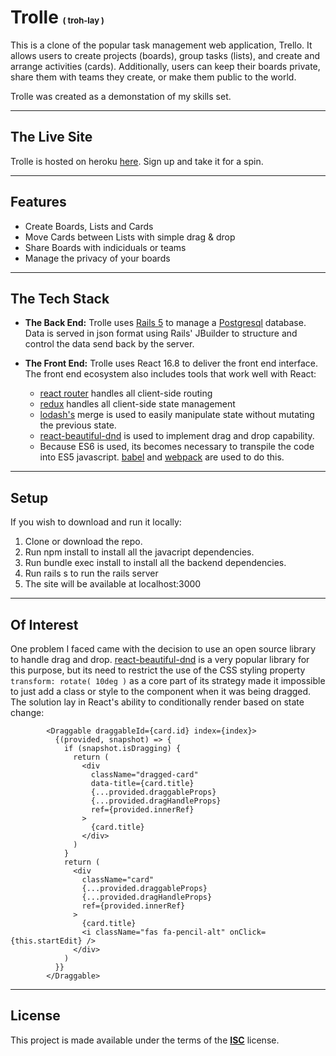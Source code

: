 # Trolle <span style="font-size:small;">( troh-lay )</span>

This is a clone of the popular task management web application, Trello. It allows users to create projects (boards), group tasks (lists), and create and arrange activities (cards). Additionally, users can keep their boards private, share them with teams they create, or make them public to the world.

Trolle was created as a demonstation of my skills set.

---

## The Live Site

Trolle is hosted on heroku <a href="https://trolle-app.herokuapp.com/" target="_blank">here</a>. Sign up and take it for a spin.

---

## Features

- Create Boards, Lists and Cards
- Move Cards between Lists with simple drag & drop
- Share Boards with indiciduals or teams
- Manage the privacy of your boards

---

## The Tech Stack

- **The Back End:**
  Trolle uses <a href="https://rubyonrails.org/" target="_blank">Rails 5</a> to manage a <a href="https://www.postgresql.org/" target="_blank">Postgresql</a> database. Data is served in json format using Rails' JBuilder to structure and control the data send back by the server.

- **The Front End:**
  Trolle uses React 16.8 to deliver the front end interface. The front end ecosystem also includes tools that work well with React:

  - <a href="https://reacttraining.com/react-router/" target="_blank">react router</a> handles all client-side routing
  - <a href="https://redux.js.org/" target="_blank">redux</a> handles all client-side state management
  - <a href="https://lodash.com/" target="_blank">lodash's</a> merge is used to easily manipulate state without mutating the previous state.
  - <a href="https://babeljs.io/" target="_blank">react-beautiful-dnd</a> is used to implement drag and drop capability.
  - Because ES6 is used, its becomes necessary to transpile the code into ES5 javascript. <a href="https://babeljs.io/" target="_blank">babel</a> and <a href="https://webpack.js.org/" target="_blank">webpack</a> are used to do this.

---

## Setup

If you wish to download and run it locally:

1. Clone or download the repo.
2. Run npm install to install all the javacript dependencies.
3. Run bundle exec install to install all the backend dependencies.
4. Run rails s to run the rails server
5. The site will be available at localhost:3000

---

## Of Interest

One problem I faced came with the decision to use an open source library to handle drag and drop. <a href="https://babeljs.io/" target="_blank">react-beautiful-dnd</a> is a very popular library for this purpose, but its need to restrict the use of the CSS styling property `transform: rotate( 10deg )` as a core part of its strategy made it impossible to just add a class or style to the component when it was being dragged. The solution lay in React's ability to conditionally render based on state change:

```
        <Draggable draggableId={card.id} index={index}>
          {(provided, snapshot) => {
            if (snapshot.isDragging) {
              return (
                <div
                  className="dragged-card"
                  data-title={card.title}
                  {...provided.draggableProps}
                  {...provided.dragHandleProps}
                  ref={provided.innerRef}
                >
                  {card.title}
                </div>
              )
            }
            return (
              <div
                className="card"
                {...provided.draggableProps}
                {...provided.dragHandleProps}
                ref={provided.innerRef}
              >
                {card.title}
                <i className="fas fa-pencil-alt" onClick={this.startEdit} />
              </div>
            )
          }}
        </Draggable>
```

---

## License

This project is made available under the terms of the <a href="https://babeljs.io/" target="_blank">**ISC**</a> license.
